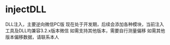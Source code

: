 # injectDLL
DLL注入，主要逆向微信PC版
现在处于开发期，后续会添加各种模块，当前注入工具及DLL均兼容3.2.x版本微信
如需支持其他版本，需要自行测量偏移
如需其他版本偏移数据，请联系本人
